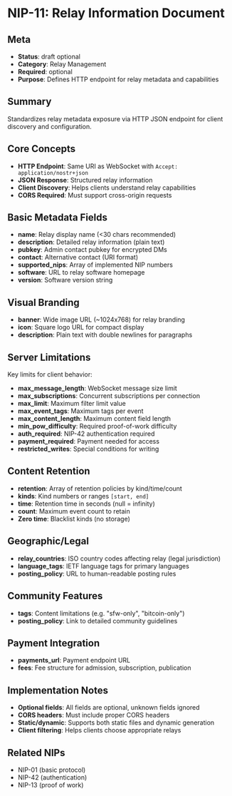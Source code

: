 # NIP-11: Relay Information Document

## Meta
- **Status**: draft optional
- **Category**: Relay Management
- **Required**: optional
- **Purpose**: Defines HTTP endpoint for relay metadata and capabilities

## Summary
Standardizes relay metadata exposure via HTTP JSON endpoint for client discovery and configuration.

## Core Concepts
- **HTTP Endpoint**: Same URI as WebSocket with `Accept: application/nostr+json`
- **JSON Response**: Structured relay information
- **Client Discovery**: Helps clients understand relay capabilities
- **CORS Required**: Must support cross-origin requests

## Basic Metadata Fields
- **name**: Relay display name (<30 chars recommended)
- **description**: Detailed relay information (plain text)
- **pubkey**: Admin contact pubkey for encrypted DMs
- **contact**: Alternative contact (URI format)
- **supported_nips**: Array of implemented NIP numbers
- **software**: URL to relay software homepage
- **version**: Software version string

## Visual Branding
- **banner**: Wide image URL (~1024x768) for relay branding
- **icon**: Square logo URL for compact display
- **description**: Plain text with double newlines for paragraphs

## Server Limitations
Key limits for client behavior:
- **max_message_length**: WebSocket message size limit
- **max_subscriptions**: Concurrent subscriptions per connection
- **max_limit**: Maximum filter limit value
- **max_event_tags**: Maximum tags per event
- **max_content_length**: Maximum content field length
- **min_pow_difficulty**: Required proof-of-work difficulty
- **auth_required**: NIP-42 authentication required
- **payment_required**: Payment needed for access
- **restricted_writes**: Special conditions for writing

## Content Retention
- **retention**: Array of retention policies by kind/time/count
- **kinds**: Kind numbers or ranges `[start, end]`
- **time**: Retention time in seconds (null = infinity)
- **count**: Maximum event count to retain
- **Zero time**: Blacklist kinds (no storage)

## Geographic/Legal
- **relay_countries**: ISO country codes affecting relay (legal jurisdiction)
- **language_tags**: IETF language tags for primary languages
- **posting_policy**: URL to human-readable posting rules

## Community Features
- **tags**: Content limitations (e.g. "sfw-only", "bitcoin-only")
- **posting_policy**: Link to detailed community guidelines

## Payment Integration
- **payments_url**: Payment endpoint URL
- **fees**: Fee structure for admission, subscription, publication

## Implementation Notes
- **Optional fields**: All fields are optional, unknown fields ignored
- **CORS headers**: Must include proper CORS headers
- **Static/dynamic**: Supports both static files and dynamic generation
- **Client filtering**: Helps clients choose appropriate relays

## Related NIPs
- NIP-01 (basic protocol)
- NIP-42 (authentication)
- NIP-13 (proof of work) 